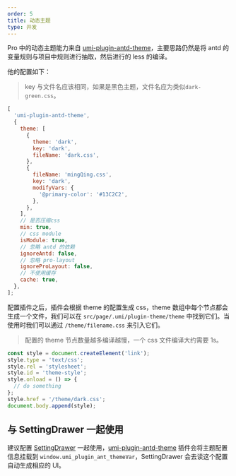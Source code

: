 ```yaml
---
order: 5
title: 动态主题
type: 开发
---
```


Pro 中的动态主题能力来自 [umi-plugin-antd-theme](https://github.com/chenshuai2144/umi-plugin-antd-theme)，主要思路仍然是将 antd 的变量规则与项目中规则进行抽取，然后进行的 less 的编译。

他的配置如下：

> key 与文件名应该相同，如果是黑色主题，文件名应为类似`dark-green.css`。

```js
[
  'umi-plugin-antd-theme',
  {
    theme: [
      {
        theme: 'dark',
        key: 'dark',
        fileName: 'dark.css',
      },
      {
        fileName: 'mingQing.css',
        key: 'dark',
        modifyVars: {
          '@primary-color': '#13C2C2',
        },
      },
    ],
    // 是否压缩css
    min: true,
    // css module
    isModule: true,
    // 忽略 antd 的依赖
    ignoreAntd: false,
    // 忽略 pro-layout
    ignoreProLayout: false,
    // 不使用缓存
    cache: true,
  },
];
```

配置插件之后，插件会根据 theme 的配置生成 css，theme 数组中每个节点都会生成一个文件，我们可以在 `src/page/.umi/plugin-theme/theme` 中找到它们。当使用时我们可以通过 `/theme/filename.css` 来引入它们。

> 配置的 theme 节点数量越多编译越慢，一个 css 文件编译大约需要 1s。

```js
const style = document.createElement('link');
style.type = 'text/css';
style.rel = 'stylesheet';
style.id = 'theme-style';
style.onload = () => {
  // do something
};
style.href = '/theme/dark.css';
document.body.append(style);
```

## 与 SettingDrawer 一起使用

建议配置 [SettingDrawer](https://github.com/ant-design/ant-design-pro-layout#settingdrawer) 一起使用，[umi-plugin-antd-theme](https://github.com/chenshuai2144/umi-plugin-antd-theme) 插件会将主题配置信息挂载到 `window.umi_plugin_ant_themeVar`，SettingDrawer 会去读这个配置自动生成相应的 UI。
